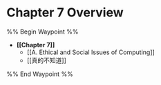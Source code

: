 # Chapter 7 Overview
%% Begin Waypoint %%
- **[[Chapter 7]]**
	- [[A. Ethical and Social Issues of Computing]]
	- [[真的不知道]]

%% End Waypoint %%